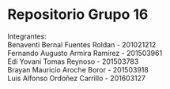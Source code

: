 # Repositorio Grupo 16
Integrantes:  
  Benaventi Bernal Fuentes Roldan - 201021212  
  Fernando Augusto Armira Ramírez - 201503961  
  Edi Yovani Tomas Reynoso - 201503783  
  Brayan Mauricio Aroche Boror - 201503918  
  Luis Alfonso Ordoñez Carrillo - 201603127  

